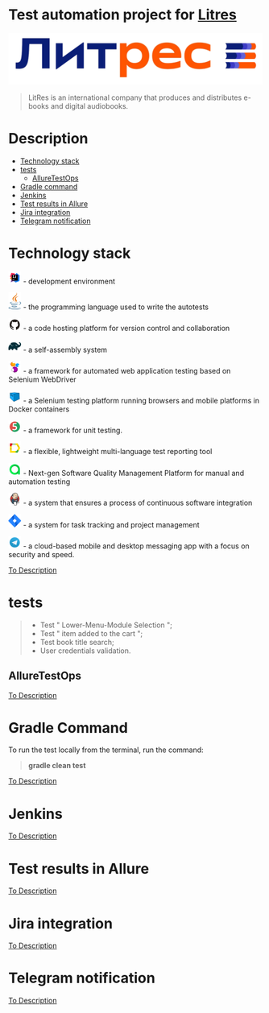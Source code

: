 # Test automation project for [Litres](https://www.litres.ru/)

<p  align="center">
<img src="images/icons/LitLogo.png" alt="LitresLogo" width="900">
</p>


> LitRes is an international company that produces and distributes e-books and digital audiobooks.


# <a name="Description">Description</a>
+ [Technology stack](#Technology)
+ [tests](#Tests)
  + [AllureTestOps](#AllureTestOps)
+ [Gradle command](#GraleCommand)
+ [Jenkins](#Jenkins)
+ [Test results in Allure](#Allure)
+ [Jira integration](#Jira)
+ [Telegram notification](#Telegram)


# <a name="Technology">Technology stack</a>
<p  align="center">

[<code><img width="5%" title="IntelliJ IDEA" src="./images/icons/IIdea.svg"></code>](https://www.jetbrains.com/idea/) - development environment

[<code><img width="5%" title="Java" src="./images/icons/java.svg"></code>](https://www.java.com/) - the programming language used to write the autotests

[<code><img width="5%" title="Github" src="./images/icons/GitHub.svg"></code>](https://github.com/) - a code hosting platform for version control and collaboration

[<code><img width="5%" title="Gradle" src="./images/icons/gradle.svg"></code>](https://gradle.org/) - a self-assembly system

[<code><img width="5%" title="Selenide" src="./images/icons/selenide.svg"></code>](https://ru.selenide.org/) - a framework for automated web application testing based on Selenium WebDriver
  
[<code><img width="5%" title="Selenoid" src="./images/icons/selenoid.svg"></code>](https://aerokube.com/selenoid/latest/) - a Selenium testing platform running browsers and mobile platforms in Docker containers
  
[<code><img width="5%" title="JUnit5" src="./images/icons/junit5.svg"></code>](https://junit.org/junit5/)  - a framework for unit testing.

[<code><img width="5%" title="Allure Report" src="./images/icons/Allure-Report.svg"></code>](https://qameta.io/allure-report/) - a flexible, lightweight multi-language test reporting tool
  
[<code><img width="5%" title="Allure TestOps" src="./images/icons/Allure-TestOps.svg"></code>](https://qameta.io/) - Next-gen Software Quality Management Platform for manual and automation testing

[<code><img width="5%" title="Jenkins" src="./images/icons/Jenkins.svg"></code>](https://www.jenkins.io/) - a system that ensures a process of continuous software integration

[<code><img width="5%" title="Jira" src="./images/icons/Jira.svg"></code>](https://www.atlassian.com/ru/software/jira) - a system for task tracking and project management

[<code><img width="5%" title="Telegram" src="./images/icons/Telegram.svg"></code>](https://web.telegram.org/z/) - a cloud-based mobile and desktop messaging app with a focus on security and speed.
</p>

[To Description](#Description)


# <a name="tests">tests</a>
 > - Test " Lower-Menu-Module Selection ";
 > - Test " item added to the cart ";
 > - Test book title search;
 > - User credentials validation.

## <a name="AllureTestOps">AllureTestOps</a> 


[To Description](#Description)

# <a name="GradleCommand">Gradle Command</a>
To run the test locally from the terminal, run the command:
>**gradle clean test**


[To Description](#Description)

# <a name="Jenkins">Jenkins</a>




[To Description](#Description)

# <a name="Allure">Test results in Allure</a>





[To Description](#Description)

# <a name="Jira">Jira integration</a>





[To Description](#Description)

# <a name="Telegram">Telegram notification</a>




[To Description](#Description)


